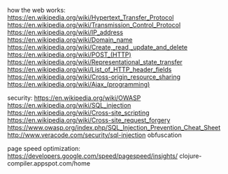 how the web works:
https://en.wikipedia.org/wiki/Hypertext_Transfer_Protocol
https://en.wikipedia.org/wiki/Transmission_Control_Protocol
https://en.wikipedia.org/wiki/IP_address
https://en.wikipedia.org/wiki/Domain_name
https://en.wikipedia.org/wiki/Create,_read,_update_and_delete
https://en.wikipedia.org/wiki/POST_(HTTP)
https://en.wikipedia.org/wiki/Representational_state_transfer
https://en.wikipedia.org/wiki/List_of_HTTP_header_fields
https://en.wikipedia.org/wiki/Cross-origin_resource_sharing
https://en.wikipedia.org/wiki/Ajax_(programming) 

security:
https://en.wikipedia.org/wiki/OWASP
https://en.wikipedia.org/wiki/SQL_injection 
https://en.wikipedia.org/wiki/Cross-site_scripting
https://en.wikipedia.org/wiki/Cross-site_request_forgery
https://www.owasp.org/index.php/SQL_Injection_Prevention_Cheat_Sheet
http://www.veracode.com/security/sql-injection
obfuscation 



page speed optimization:
https://developers.google.com/speed/pagespeed/insights/
clojure-compiler.appspot.com/home  
